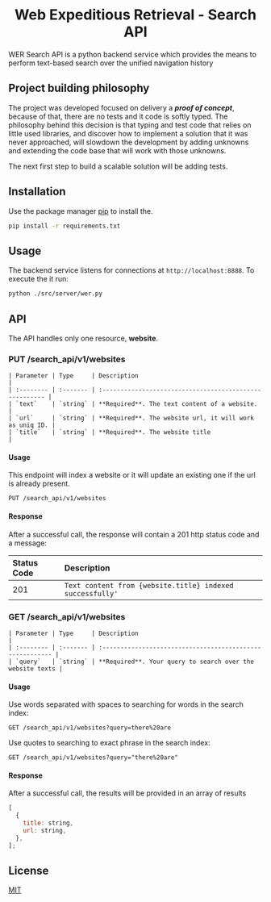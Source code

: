 <h1 align="center">Web Expeditious Retrieval - Search API</h1>

WER Search API is a python backend service which provides the means to perform text-based search over the unified navigation history

## Project building philosophy

The project was developed focused on delivery a ___proof of concept___, because of that, there are no tests and it code is softly typed. The philosophy behind this decision is that typing and test code that relies on little used libraries, and discover how to implement a solution that it was never approached, will slowdown the development by adding unknowns and extending the code base that will work with those unknowns.

The next first step to build a scalable solution will be adding tests.

## Installation

Use the package manager [pip](https://pip.pypa.io/en/stable/) to install the.

```bash
pip install -r requirements.txt
```

## Usage

The backend service listens for connections at `http://localhost:8888`. To execute the it run:

```bash
python ./src/server/wer.py
```

## API

The API handles only one resource, **website**.

### PUT /search_api/v1/websites

```
| Parameter | Type     | Description                                             |
| :-------- | :------- | :------------------------------------------------------ |
| `text`    | `string` | **Required**. The text content of a website.            |
| `url`     | `string` | **Required**. The website url, it will work as uniq ID. |
| `title`   | `string` | **Required**. The website title                         |
```

#### Usage

This endpoint will index a website or it will update an existing one if the url is already present.

```http
PUT /search_api/v1/websites
```

#### Response

After a successful call, the response will contain a 201 http status code and a message:

| Status Code | Description                                               |
| :---------- | :-------------------------------------------------------- |
| 201         | `Text content from {website.title} indexed successfully'` |

### GET /search_api/v1/websites

```
| Parameter | Type     | Description                                               |
| :-------- | :------- | :-------------------------------------------------------- |
| `query`   | `string` | **Required**. Your query to search over the website texts |
```

#### Usage

Use words separated with spaces to searching for words in the search index:

```http
GET /search_api/v1/websites?query=there%20are
```

Use quotes to searching to exact phrase in the search index:

```http
GET /search_api/v1/websites?query="there%20are"
```

#### Response

After a successful call, the results will be provided in an array of results

```javascript
[
  {
    title: string,
    url: string,
  },
];
```

## License

[MIT](LICENSE)
